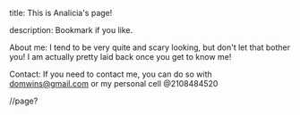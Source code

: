 title: This is Analicia's page!

description: Bookmark if you like.

About me: I tend to be very quite and scary looking, 
but don't let that bother you! 
I am actually pretty laid back once you get to know me!

Contact: If you need to contact me, you can do so with
domwins@gmail.com
or
my personal cell @2108484520

//page?

